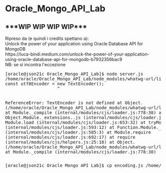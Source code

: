 # Oracle_Mongo_API_Lab
<H2>***WIP WIP WIP WIP***</H2>
Ripreso da (e quindi i credits spettano a):<br>
  Unlock the power of your application using Oracle Database API for MongoDB<br>
  https://luca-bindi.medium.com/unlock-the-power-of-your-application-using-oracle-database-api-for-mongodb-b7932356bac9<br>
NB:
se si incontra l'eccezione<br>
<pre>
[oracle@json21c Oracle_Mongo_API_Lab]$ node server.js
/home/oracle/Oracle_Mongo_API_Lab/node_modules/whatwg-url/lib/encoding.js:3
const utf8Encoder = new TextEncoder();
                    ^

ReferenceError: TextEncoder is not defined
    at Object.<anonymous> (/home/oracle/Oracle_Mongo_API_Lab/node_modules/whatwg-url/lib/encoding.js:3:21)
    at Module._compile (internal/modules/cjs/loader.js:778:30)
    at Object.Module._extensions..js (internal/modules/cjs/loader.js:789:10)
    at Module.load (internal/modules/cjs/loader.js:653:32)
    at tryModuleLoad (internal/modules/cjs/loader.js:593:12)
    at Function.Module._load (internal/modules/cjs/loader.js:585:3)
    at Module.require (internal/modules/cjs/loader.js:692:17)
    at require (internal/modules/cjs/helpers.js:25:18)
    at Object.<anonymous> (/home/oracle/Oracle_Mongo_API_Lab/node_modules/whatwg-url/lib/url-state-machine.js:5:34)
    at Module._compile (internal/modules/cjs/loader.js:778:30)
</pre>
<pre>
[oracle@json21c Oracle_Mongo_API_Lab]$ cp encoding.js /home/oracle/Oracle_Mongo_API_Lab/node_modules/whatwg-url/lib/encoding.js
</pre> 


